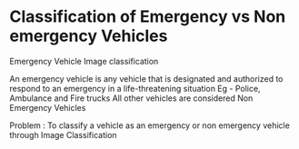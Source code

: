 # Classification of Emergency vs Non emergency Vehicles
Emergency Vehicle Image classification

An emergency vehicle is any vehicle that is designated and authorized to respond to an emergency in a life-threatening situation
Eg - Police, Ambulance and Fire trucks
All other vehicles are considered Non Emergency Vehicles

Problem : To classify a vehicle as an emergency or non emergency vehicle through Image Classification

